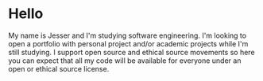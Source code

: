 # Hello

My name is Jesser and I'm studying software engineering. I'm looking to open a portfolio with personal project and/or academic projects while I'm still studying. I support open source and ethical source movements so here you can expect that all my code will be available for everyone under an open or ethical source license.
